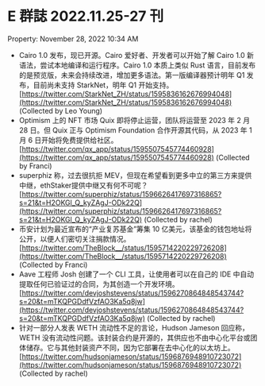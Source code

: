 # E 群誌 2022.11.25-27 刊

Property: November 28, 2022 10:34 AM

- Cairo 1.0 发布，现已开源。Cairo 爱好者、开发者可以开始了解 Cairo 1.0 新语法，尝试本地编译和运行程序。Cairo 1.0 本质上类似 Rust 语言，目前发布的是预览版，未来会持续改进，增加更多语法。第一版编译器预计明年 Q1 发布，目前尚未支持 StarkNet，明年 Q1 开始支持。[https://twitter.com/StarkNet_ZH/status/1595836162676994048](https://twitter.com/StarkNet_ZH/status/1595836162676994048) (Collected by Leo Young)
- Optimism 上的 NFT 市场 Quix 即将停止运营，团队将运营至 2023 年 2 月 28 日。但 Quix 正与 Optimism Foundation 合作开源其代码，从 2023 年 1 月 6 日开始将免费提供给社区。[https://twitter.com/qx_app/status/1595507545774460928](https://twitter.com/qx_app/status/1595507545774460928) (Collected by Franci)
- superphiz 称，过去很抗拒 MEV，但现在希望看到更多中立的第三方来提供中继，ethStaker提供中继又有何不可呢？[https://twitter.com/superphiz/status/1596626417697316865?s=21&t=H2OKGl_Q_kyZAgJ-ODk22Q](https://twitter.com/superphiz/status/1596626417697316865?s=21&t=H2OKGl_Q_kyZAgJ-ODk22Q) (Collected by rachel)
- 币安计划为最近宣布的“产业复苏基金”筹集 10 亿美元，该基金的钱包地址将公开，以便人们密切关注捐款情况。[https://twitter.com/TheBlock__/status/1595714220229726208](https://twitter.com/TheBlock__/status/1595714220229726208) (Collected by Franci)
- Aave 工程师 Josh 创建了一个 CLI 工具，让使用者可以在自己的 IDE 中自动提取任何已验证过的合同，为其创造一个开发环境。[https://twitter.com/devjoshstevens/status/1596270864848543744?s=20&t=mTKQPGDdfVzfAO3Ka5q8jw](https://twitter.com/devjoshstevens/status/1596270864848543744?s=20&t=mTKQPGDdfVzfAO3Ka5q8jw) (Collected by rachel)
- 针对一部分人发表 WETH 流动性不足的言论，Hudson Jameson 回应称，WETH 没有流动性问题。该封装合约是开源的，其供应也不由中心化平台或团体储存。它与其他封装资产不同，因为它部署在去中心化的以太坊上。[https://twitter.com/hudsonjameson/status/1596876948910723072](https://twitter.com/hudsonjameson/status/1596876948910723072) (Collected by rachel)